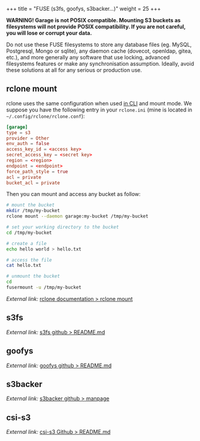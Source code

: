 +++
title = "FUSE (s3fs, goofys, s3backer...)"
weight = 25
+++

**WARNING! Garage is not POSIX compatible.
Mounting S3 buckets as filesystems will not provide POSIX compatibility.
If you are not careful, you will lose or corrupt your data.**

Do not use these FUSE filesystems to store any database files (eg. MySQL, Postgresql, Mongo or sqlite),
any daemon cache (dovecot, openldap, gitea, etc.),
and more generally any software that use locking, advanced filesystems features or make any synchronisation assumption.
Ideally, avoid these solutions at all for any serious or production use.

## rclone mount

rclone uses the same configuration when used [in CLI](@/documentation/connect/cli.md) and mount mode.
We suppose you have the following entry in your `rclone.ini` (mine is located in `~/.config/rclone/rclone.conf`):

```toml
[garage]
type = s3
provider = Other
env_auth = false
access_key_id = <access key>
secret_access_key = <secret key>
region = <region>
endpoint = <endpoint>
force_path_style = true
acl = private
bucket_acl = private
```

Then you can mount and access any bucket as follow:

```bash
# mount the bucket
mkdir /tmp/my-bucket
rclone mount --daemon garage:my-bucket /tmp/my-bucket

# set your working directory to the bucket
cd /tmp/my-bucket

# create a file
echo hello world > hello.txt

# access the file
cat hello.txt

# unmount the bucket
cd
fusermount -u /tmp/my-bucket
```

*External link:* [rclone documentation > rclone mount](https://rclone.org/commands/rclone_mount/)

## s3fs

*External link:* [s3fs github > README.md](https://github.com/s3fs-fuse/s3fs-fuse#examples)

## goofys

*External link:* [goofys github > README.md](https://github.com/kahing/goofys#usage)

## s3backer

*External link:* [s3backer github > manpage](https://github.com/archiecobbs/s3backer/wiki/ManPage)

## csi-s3

*External link:* [csi-s3 Github > README.md](https://github.com/ctrox/csi-s3)
